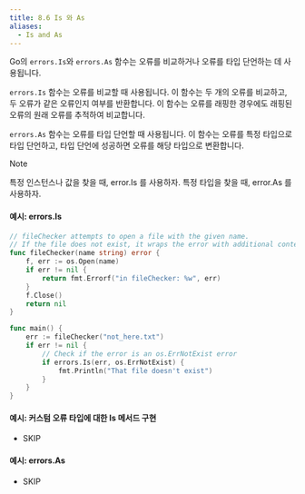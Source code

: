 ```yaml
---
title: 8.6 Is 와 As
aliases:
  - Is and As
---
```


Go의 `errors.Is`와 `errors.As` 함수는 오류를 비교하거나 오류를 타입 단언하는 데 사용됩니다.

`errors.Is` 함수는 오류를 비교할 때 사용됩니다. 이 함수는 두 개의 오류를 비교하고, 두 오류가 같은 오류인지 여부를 반환합니다. 
이 함수는 오류를 래핑한 경우에도 래핑된 오류의 원래 오류를 추적하여 비교합니다.

`errors.As` 함수는 오류를 타입 단언할 때 사용됩니다. 이 함수는 오류를 특정 타입으로 타입 단언하고, 타입 단언에 성공하면 오류를 해당 타입으로 변환합니다.

> [!NOTE] 
> 
> 특정 인스턴스나 값을 찾을 때, error.Is 를 사용하자.
> 특정 타입을 찾을 때, error.As 를 사용하자.


#### 예시: errors.Is

```go
// fileChecker attempts to open a file with the given name.
// If the file does not exist, it wraps the error with additional context
func fileChecker(name string) error {
	f, err := os.Open(name)
	if err != nil {
		return fmt.Errorf("in fileChecker: %w", err)
	}
	f.Close()
	return nil
}

func main() {
	err := fileChecker("not_here.txt")
	if err != nil {
		// Check if the error is an os.ErrNotExist error
		if errors.Is(err, os.ErrNotExist) {
			fmt.Println("That file doesn't exist")
		}
	}
}
```

#### 예시: 커스텀 오류 타입에 대한 Is 메서드 구현

- SKIP

#### 예시: errors.As

- SKIP